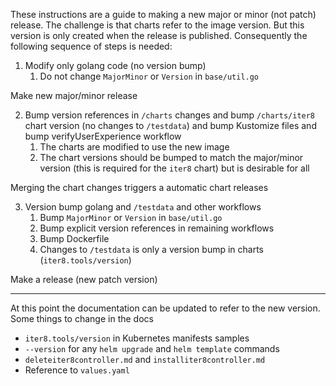 These instructions are a guide to making a new major or minor (not patch) release. The challenge is that charts refer to the image version. But this version is only created when the release is published. Consequently the following sequence of steps is needed:

1. Modify only golang code (no version bump)
    1. Do not change `MajorMinor` or `Version` in `base/util.go`

Make new major/minor release

2. Bump version references in `/charts` changes and bump `/charts/iter8` chart version (no changes to `/testdata`) and bump Kustomize files and bump verifyUserExperience workflow
    1. The charts are modified to use the new image
    2. The chart versions should be bumped to match the major/minor version (this is required for the `iter8` chart) but is desirable for all

Merging the chart changes triggers a automatic chart releases

3. Version bump golang and `/testdata` and other workflows
    1. Bump `MajorMinor` or `Version` in `base/util.go`
    2. Bump explicit version references in remaining workflows
    3. Bump Dockerfile
    5. Changes to `/testdata` is only a version bump in charts (`iter8.tools/version`)

Make a release (new patch version)

***

At this point the documentation can be updated to refer to the new version. 
Some things to change in the docs

* `iter8.tools/version` in Kubernetes manifests samples
* `--version` for any `helm upgrade` and `helm template` commands
* `deleteiter8controller.md` and `installiter8controller.md`
* Reference to `values.yaml`
